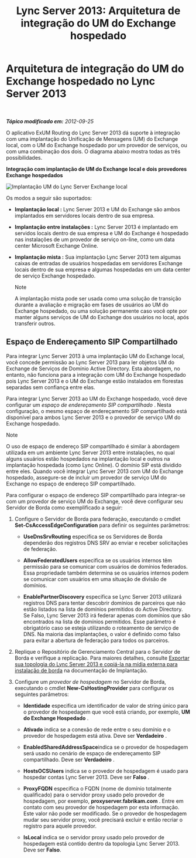 ﻿---
title: 'Lync Server 2013: Arquitetura de integração do UM do Exchange hospedado'
TOCTitle: Arquitetura de integração do UM do Exchange hospedado
ms:assetid: 0094d5dc-1836-441c-b6e2-f88e35203a8d
ms:mtpsurl: https://technet.microsoft.com/pt-br/library/Gg398067(v=OCS.15)
ms:contentKeyID: 49305664
ms.date: 05/19/2016
mtps_version: v=OCS.15
ms.translationtype: HT
---

# Arquitetura de integração do UM do Exchange hospedado no Lync Server 2013

 

_**Tópico modificado em:** 2012-09-25_

O aplicativo ExUM Routing do Lync Server 2013 dá suporte à integração com uma implantação do Unificação de Mensagens (UM) do Exchange local, com o UM do Exchange hospedado por um provedor de serviços, ou com uma combinação dos dois. O diagrama abaixo mostra todas as três possibilidades.

**Integração com implantação de UM do Exchange local e dois provedores Exchange hospedados**

![Implantação UM do Lync Server Exchange local](images/Gg398821.d6498eb9-87ee-40f3-8ecd-852f91546590(OCS.15).jpg "Implantação UM do Lync Server Exchange local")

Os modos a seguir são suportados:

  - **Implantação local :** Lync Server 2013 e UM do Exchange são ambos implantados em servidores locais dentro de sua empresa.

  - **Implantação entre instalações :** Lync Server 2013 é implantado em servidos locais dentro de sua empresa e UM do Exchange é hospedado nas instalações de um provedor de serviço on-line, como um data center Microsoft Exchange Online.

  - **Implantação mista :** Sua implantação Lync Server 2013 tem algumas caixas de entradas de usuários hospedadas em servidores Exchange locais dentro de sua empresa e algumas hospedadas em um data center de serviço Exchange hospedado.
    
    > [!note]  
    > A implantação mista pode ser usada como uma solução de transição durante a avaliação e migração em fases de usuários ao UM do Exchange hospedado, ou uma solução permanente caso você opte por manter alguns serviços de UM do Exchange dos usuários no local, após transferir outros.

## Espaço de Endereçamento SIP Compartilhado

Para integrar Lync Server 2013 à uma implantação UM do Exchange local, você concede permissão ao Lync Server 2013 para ler objetos UM do Exchange de Serviços de Domínio Active Directory. Esta abordagem, no entanto, não funciona para a integração com UM do Exchange hospedado pois Lync Server 2013 e o UM do Exchange estão instalados em florestas separadas sem confiança entre elas.

Para integrar Lync Server 2013 ao UM do Exchange hospedado, você deve configurar um *espaço de endereçamento SIP compartilhado* . Nesta configuração, o mesmo espaço de endereçamento SIP compartilhado está disponível para ambos Lync Server 2013 e o provedor de serviço UM do Exchange hospedado.

> [!note]  
> O uso de espaço de endereço SIP compartilhado é similar à abordagem utilizada em um ambiente Lync Server 2013 entre instalações, no qual alguns usuários estão hospedados na implantação local e outros na implantação hospedada (como Lync Online). O domínio SIP está dividido entre eles. Quando você integrar Lync Server 2013 com UM do Exchange hospedado, assegure-se de incluir um provedor de serviço UM do Exchange no espaço de endereço SIP compartilhado.

Para configurar o espaço de endereço SIP compartilhado para integrar-se com um provedor de serviço UM do Exchange, você deve configurar seu Servidor de Borda como exemplificado a seguir:

1.  Configure o Servidor de Borda para federação, executando o cmdlet **Set-CsAccessEdgeConfiguration** para definir os seguintes parâmetros:
    
      - **UseDnsSrvRouting** especifica se os Servidores de Borda dependerão dos registros DNS SRV ao enviar e receber solicitações de federação.
    
      - **AllowFederatedUsers** especifica se os usuários internos têm permissão para se comunicar com usuários de domínios federados. Essa propriedade também determina se os usuários internos podem se comunicar com usuários em uma situação de divisão de domínios.
    
      - **EnablePartnerDiscovery** especifica se Lync Server 2013 utilizará registros DNS para tentar descobrir domínios de parceiros que não estão listados na lista de domínios permitidos do Active Directory. Se Falso, Lync Server 2013 irá federar apenas com domínios que são encontrados na lista de domínios permitidos. Esse parâmetro é obrigatório caso se esteja utilizando o roteamento de serviço de DNS. Na maioria das implantações, o valor é definido como falso para evitar a abertura de federação para todos os parceiros.

2.  Replique o Repositório de Gerenciamento Central para o Servidor de Borda e verifique a replicação. Para maiores detalhes, consulte [Exportar sua topologia do Lync Server 2013 e copiá-la na mídia externa para instalação de borda](lync-server-2013-export-your-topology-and-copy-it-to-external-media-for-edge-installation.md) na documentação de Implantação.

3.  Configure um *provedor de hospedagem* no Servidor de Borda, executando o cmdlet **New-CsHostingProvider** para configurar os seguintes parâmetros:
    
      - **Identidade** especifica um identificador de valor de string único para o provedor de hospedagem que você está criando, por exemplo, **UM do Exchange Hospedado** .
    
      - **Ativado** indica se a conexão de rede entre o seu domínio e o provedor de hospedagem está ativa. Deve ser **Verdadeiro** .
    
      - **EnabledSharedAddressSpace**indica se o provedor de hospedagem será usado no cenário de espaço de endereçamento SIP compartilhado. Deve ser **Verdadeiro** .
    
      - **HostsOCSUsers** indica se o provedor de hospedagem é usado para hospedar contas Lync Server 2013. Deve ser **Falso** .
    
      - **ProxyFQDN** especifica o FQDN (nome de domínio totalmente qualificado) para o servidor proxy usado pelo provedor de hospedagem, por exemplo, **proxyserver.fabrikam.com** . Entre em contato com seu provedor de hospedagem por esta informação. Este valor não pode ser modificado. Se o provedor de hospedagem mudar seu servidor proxy, você precisará excluir e então recriar o registro para aquele provedor.
    
      - **IsLocal** indica se o servidor proxy usado pelo provedor de hospedagem está contido dentro da topologia Lync Server 2013. Deve ser **Falso**.

